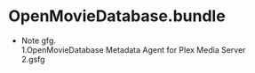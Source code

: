 # OpenMovieDatabase.bundle

 * Note gfg.  
1.OpenMovieDatabase Metadata Agent for Plex Media Server  
2.gsfg  

